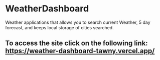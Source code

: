 # WeatherDashboard
Weather applications that allows you to search current Weather, 5 day forecast, and keeps local storage of cities searched. 

## To access the site click on the following link: https://weather-dashboard-tawny.vercel.app/

